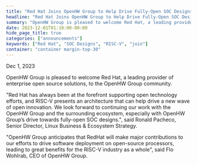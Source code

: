 ```yaml
---
title: "Red Hat Joins OpenHW Group to Help Drive Fully-Open SOC Designs"
headline: "Red Hat Joins OpenHW Group to Help Drive Fully-Open SOC Designs"
summary: "OpenHW Group is pleased to welcome Red Hat, a leading provider of enterprise open source solutions, to the OpenHW Group community." 
date: 2023-12-01T01:10:00-00:00
hide_page_title: true
categories: ["announcements"]
keywords: ["Red Hat", "SOC Designs", "RISC-V", "join"]
container: "container margin-top-30"
---
```


Dec 1, 2023

OpenHW Group is pleased to welcome Red Hat, a leading provider of enterprise
open source solutions, to the OpenHW Group community. 

"Red Hat has always been at the forefront supporting open technology efforts,
and RISC-V presents an architecture that can help drive a new wave of open
innovation. We look forward to continuing our work with the OpenHW Group and
the surrounding ecosystem, especially with OpenHW Group’s drive towards
fully-open SOC designs.", said Ronald Pacheco, Senior Director, Linux Business
& Ecosystem Strategy. 

"OpenHW Group anticipates that RedHat will make major contributions to our
efforts to drive software deployment on open-source processors, leading to
great benefits for the RISC-V industry as a whole", said Flo Wohlrab, CEO of
OpenHW Group.
